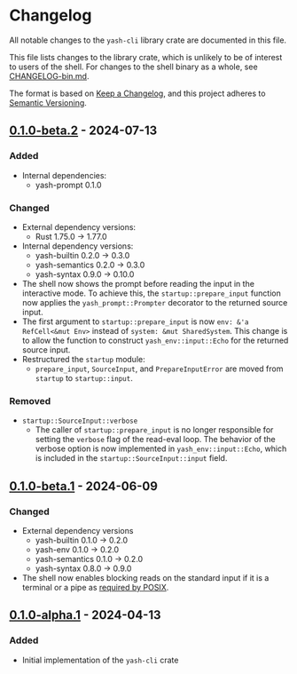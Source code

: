 # Changelog

All notable changes to the `yash-cli` library crate are documented in this file.

This file lists changes to the library crate, which is unlikely to be of interest
to users of the shell.
For changes to the shell binary as a whole, see [CHANGELOG-bin.md](CHANGELOG-bin.md).

The format is based on [Keep a Changelog](https://keepachangelog.com/en/1.1.0/),
and this project adheres to [Semantic Versioning](https://semver.org/spec/v2.0.0.html).

## [0.1.0-beta.2] - 2024-07-13

### Added

- Internal dependencies:
    - yash-prompt 0.1.0

### Changed

- External dependency versions:
    - Rust 1.75.0 → 1.77.0
- Internal dependency versions:
    - yash-builtin 0.2.0 → 0.3.0
    - yash-semantics 0.2.0 → 0.3.0
    - yash-syntax 0.9.0 → 0.10.0
- The shell now shows the prompt before reading the input in the interactive mode.
  To achieve this, the `startup::prepare_input` function now applies the
  `yash_prompt::Prompter` decorator to the returned source input.
- The first argument to `startup::prepare_input` is now `env: &'a RefCell<&mut Env>`
  instead of `system: &mut SharedSystem`. This change is to allow the function to
  construct `yash_env::input::Echo` for the returned source input.
- Restructured the `startup` module:
    - `prepare_input`, `SourceInput`, and `PrepareInputError` are moved from
      `startup` to `startup::input`.

### Removed

- `startup::SourceInput::verbose`
    - The caller of `startup::prepare_input` is no longer responsible for setting
      the `verbose` flag of the read-eval loop. The behavior of the verbose option
      is now implemented in `yash_env::input::Echo`, which is included in
      the `startup::SourceInput::input` field.

## [0.1.0-beta.1] - 2024-06-09

### Changed

- External dependency versions
    - yash-builtin 0.1.0 → 0.2.0
    - yash-env 0.1.0 → 0.2.0
    - yash-semantics 0.1.0 → 0.2.0
    - yash-syntax 0.8.0 → 0.9.0
- The shell now enables blocking reads on the standard input if it is a terminal
  or a pipe as [required by POSIX](https://pubs.opengroup.org/onlinepubs/9699919799.2018edition/utilities/sh.html#tag_20_117_06).

## [0.1.0-alpha.1] - 2024-04-13

### Added

- Initial implementation of the `yash-cli` crate

[0.1.0-beta.2]: https://github.com/magicant/yash-rs/releases/tag/yash-cli-0.1.0-beta.2
[0.1.0-beta.1]: https://github.com/magicant/yash-rs/releases/tag/yash-cli-0.1.0-beta.1
[0.1.0-alpha.1]: https://github.com/magicant/yash-rs/releases/tag/yash-cli-0.1.0-alpha.1
